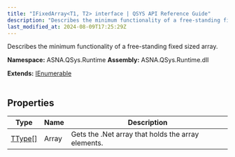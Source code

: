 ```yaml
---
title: "IFixedArray<T1, T2> interface | QSYS API Reference Guide"
description: "Describes the minimum functionality of a free-standing fixed sized array. "
last_modified_at: 2024-08-09T17:25:29Z
---
```


Describes the minimum functionality of a free-standing fixed sized array.

**Namespace:** ASNA.QSys.Runtime
**Assembly:** ASNA.QSys.Runtime.dll

**Extends:** [IEnumerable](https://learn.microsoft.com/en-us/dotnet/api/system.collections.generic.ienumerable-1?view=net-8.0)
<br>
<br>

## Properties

| Type | Name | Description
| --- | --- | --- 
| [TType\[\]](https://learn.microsoft.com/en-us/dotnet/api/system.type?view=net-8.0) | Array | Gets the .Net array that holds the array elements. |
